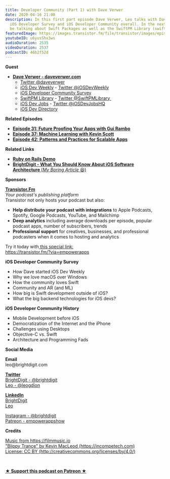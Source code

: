 ```yaml
---
title: Developer Community (Part 1) with Dave Verwer
date: 2020-04-16 21:00
description: In this first part episode Dave Verwer, Leo talks with Dave about the
  iOS Developer Survey and iOS Developer Community overall. In the next part, we'll
  be talking about Swift Packages as well as the SwiftPM Library (swiftpm.co).
featuredImage: https://images.transistor.fm/file/transistor/images/episode/231714/full_1587043135-artwork.jpg
youtubeID: u6yusShx3ws
audioDuration: 2535
videoDuration: 2537
podcastID: 46b2f52d
---
```

<p><b>Guest</b></p><ul><li>
<a href="https://daveverwer.com"><strong>Dave Verwer - daveverwer.com</strong></a><ul>
<li><a href="https://twitter.com/daveverwer/">Twitter @daveverwer</a></li>
<li>
<a href="https://iosdevweekly.com/">iOS Dev Weekly</a> - <a href="https://twitter.com/iOSDevWeekly">Twitter @iOSDevWeekly</a>
</li>
<li><a href="https://iosdevsurvey.com/">iOS Developer Community Survey</a></li>
<li>
<a href="https://swiftpm.co">SwiftPM Library</a> - <a href="https://twitter.com/SwiftPMLibrary">Twitter @SwiftPMLibrary </a>
</li>
<li>
<a href="https://iosdevjobs.com">iOS Dev Jobs</a> - <a href="https://twitter.com/iosdevjobshq">Twitter @iOSDevJobsHQ</a>
</li>
<li><a href="https://iosdevdirectory.com">iOS Dev Directory</a></li>
</ul>
</li></ul><p><b>Related Episodes</b></p><ul>
<li><a href="https://share.transistor.fm/s/29d6ee9b"><strong>Episode 31: Future Proofing Your Apps with Gui Rambo</strong></a></li>
<li><a href="https://share.transistor.fm/s/52ef1db7"><strong>Episode 37: Machine Learning with Kevin Scott</strong></a></li>
<li><a href="https://share.transistor.fm/s/4eba2003"><strong>Episode 42: Patterns and Practices for Scalable Apps</strong></a></li>
</ul><p><b>Related Links</b></p><ul>
<li><a href="https://www.youtube.com/watch?v=Gzj723LkRJY"><strong>Ruby on Rails Demo</strong></a></li>
<li><a href="https://brightdigit.com/blog/2020/03/31/ios-software-architecture/"><strong>BrightDigit - What You Should Know About iOS Software Architecture </strong>(<em>My Boring Article </em>😆)</a></li>
</ul><p><b>Sponsors</b></p><p><a href="https://transistor.fm/?via=empowerapps"><strong>Transistor.Fm</strong></a><br><em>Your podcast's publishing platform<br></em>Transistor not only hosts your podcast but also:</p><ul>
<li>
<strong>Help distribute your podcast with integrations</strong> to Apple Podcasts, Spotify, Google Podcasts, YouTube, and Mailchimp</li>
<li>
<strong>Deep analytics</strong> including average downloads per episode, popular podcast apps, number of subscribers, trends</li>
<li>
<strong>Professional support</strong> for creatives, businesses, and professional podcasters when it comes to hosting and analytics</li>
</ul><p>Try it today with<a href="https://transistor.fm/?via=empowerapps"> this special link:</a><br><a href="https://transistor.fm/?via=empowerapps">https://transistor.fm/?via=empowerapps</a></p><p><b>iOS Developer Community Survey</b></p><ul>
<li>How Dave started iOS Dev Weekly</li>
<li>Why we love macOS over Windows</li>
<li>How the community loves Swift</li>
<li>Community and AR (and ML)</li>
<li>How big is Swift development outside of iOS?</li>
<li>What the big backend technologies for iOS devs?</li>
</ul><p><b>iOS Developer Community History</b></p><ul>
<li>Mobile Development before iOS</li>
<li>Democratization of the Internet and the iPhone</li>
<li>Challenges using Desktops </li>
<li>Objective-C vs. Swift</li>
<li>Architecture and Programming Fads</li>
</ul><p><b>Social Media</b></p><p><strong>Email</strong><br>leo@brightdigit.com</p><p><a href="https://twitter.com/brightdigit"><strong>Twitter </strong><br>BrightDigit - @brightdigit</a><br><a href="https://twitter.com/leogdion">Leo - @leogdion</a></p><p><a href="https://www.linkedin.com/company/bright-digit"><strong>LinkedIn</strong><br>BrightDigit</a><br><a href="https://www.linkedin.com/in/leogdion/">Leo</a></p><p><a href="https://www.instagram.com/brightdigit/">Instagram - @brightdigit</a><br><a href="https://www.patreon.com/empowerappsshow">Patreon - empowerappshow</a></p><p><b>Credits</b></p><p><a href="https://filmmusic.io/">Music from https://filmmusic.io</a><br><a href="https://incompetech.com/">"Blippy Trance" by Kevin MacLeod (https://incompetech.com)</a><br><a href="http://creativecommons.org/licenses/by/4.0/">License: CC BY (http://creativecommons.org/licenses/by/4.0/)</a></p><p><br></p><p><strong><a href="https://www.patreon.com/empowerappsshow" rel="payment" title="★ Support this podcast on Patreon ★">★ Support this podcast on Patreon ★</a></strong></p>
      
